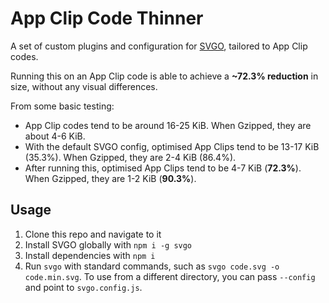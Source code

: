 # App Clip Code Thinner

A set of custom plugins and configuration for [SVGO](https://github.com/svg/svgo), tailored to App Clip codes.

Running this on an App Clip code is able to achieve a **~72.3% reduction** in size, without any visual differences.

From some basic testing:

- App Clip codes tend to be around 16-25 KiB. When Gzipped, they are about 4-6 KiB.
- With the default SVGO config, optimised App Clips tend to be 13-17 KiB (35.3%). When Gzipped, they are 2-4 KiB (86.4%).
- After running this, optimised App Clips tend to be 4-7 KiB (**72.3%**). When Gzipped, they are 1-2 KiB (**90.3%**).

## Usage

1. Clone this repo and navigate to it
2. Install SVGO globally with `npm i -g svgo`
3. Install dependencies with `npm i`
4. Run `svgo` with standard commands, such as `svgo code.svg -o code.min.svg`. To use from a different directory, you can pass `--config` and point to `svgo.config.js`.